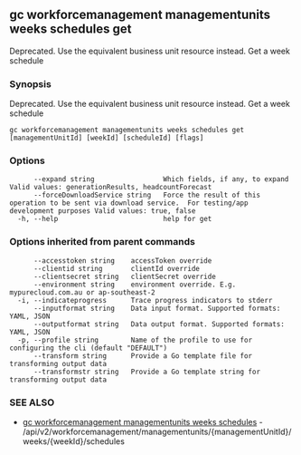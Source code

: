 ## gc workforcemanagement managementunits weeks schedules get

Deprecated.  Use the equivalent business unit resource instead. Get a week schedule

### Synopsis

Deprecated.  Use the equivalent business unit resource instead. Get a week schedule

```
gc workforcemanagement managementunits weeks schedules get [managementUnitId] [weekId] [scheduleId] [flags]
```

### Options

```
      --expand string                 Which fields, if any, to expand Valid values: generationResults, headcountForecast
      --forceDownloadService string   Force the result of this operation to be sent via download service.  For testing/app development purposes Valid values: true, false
  -h, --help                          help for get
```

### Options inherited from parent commands

```
      --accesstoken string    accessToken override
      --clientid string       clientId override
      --clientsecret string   clientSecret override
      --environment string    environment override. E.g. mypurecloud.com.au or ap-southeast-2
  -i, --indicateprogress      Trace progress indicators to stderr
      --inputformat string    Data input format. Supported formats: YAML, JSON
      --outputformat string   Data output format. Supported formats: YAML, JSON
  -p, --profile string        Name of the profile to use for configuring the cli (default "DEFAULT")
      --transform string      Provide a Go template file for transforming output data
      --transformstr string   Provide a Go template string for transforming output data
```

### SEE ALSO

* [gc workforcemanagement managementunits weeks schedules](gc_workforcemanagement_managementunits_weeks_schedules.html)	 - /api/v2/workforcemanagement/managementunits/{managementUnitId}/weeks/{weekId}/schedules


